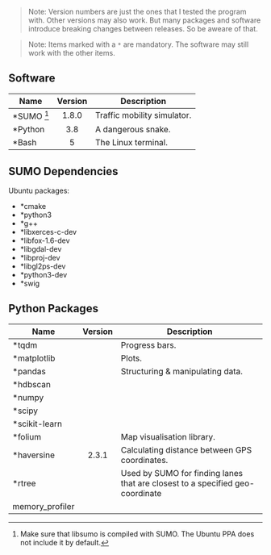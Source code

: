 > Note: Version numbers are just the ones that I tested the program with. Other versions may also work.
> But many packages and software introduce breaking changes between releases. So be aweare of that.

> Note: Items marked with a `*` are mandatory. The software may still work with the other items.


Software
--------

| Name       | Version | Description                 |
|------------|:-------:|-----------------------------|
| *SUMO [^1] |  1.8.0  | Traffic mobility simulator. |
| *Python    |   3.8   | A dangerous snake.          |
| *Bash      |    5    | The Linux terminal.         |


SUMO Dependencies
-----------------
Ubuntu packages:
- *cmake 
- *python3 
- *g++ 
- *libxerces-c-dev 
- *libfox-1.6-dev 
- *libgdal-dev 
- *libproj-dev 
- *libgl2ps-dev 
- *python3-dev 
- *swig  <!-- I think... -->


Python Packages
---------------

| Name            | Version | Description                                                                   |
|-----------------|:-------:|-------------------------------------------------------------------------------|
| *tqdm           |         | Progress bars.                                                                |
| *matplotlib     |         | Plots.                                                                        |
| *pandas         |         | Structuring & manipulating data.                                              |
| *hdbscan        |         |                                                                               |
| *numpy          |         |                                                                               |
| *scipy          |         |                                                                               |
| *scikit-learn   |         |                                                                               |
| *folium         |         | Map visualisation library.                                                    |
| *haversine      |  2.3.1  | Calculating distance between GPS coordinates.                                 |
| *rtree          |         | Used by SUMO for finding lanes that are closest to a specified geo-coordinate |
| memory_profiler |         |                                                                               |

[^1]: Make sure that libsumo is compiled with SUMO. The Ubuntu PPA does not include it by default.
